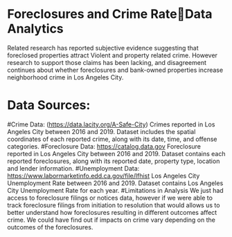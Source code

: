 # Foreclosures and Crime RateData Analytics
Related research has reported subjective evidence suggesting that foreclosed properties attract Violent and property related crime. However research to support those claims has been lacking, and disagreement continues about whether foreclosures and bank-owned properties increase neighborhood crime in Los Angeles City.
# Data Sources:
#Crime Data: (https://data.lacity.org/A-Safe-City)
Crimes reported in Los Angeles City between 2016 and 2019. 
Dataset includes the spatial coordinates of each reported crime, along with its date, time, and offense categories.
#Foreclosure Data: https://catalog.data.gov
Foreclosure reported in Los Angeles City between 2016 and 2019.
Dataset contains each reported foreclosures, along with its reported date, property type, location and lender information.
#Unemployment Data: https://www.labormarketinfo.edd.ca.gov/file/lfhist
Los Angeles City Unemployment Rate between 2016 and 2019.
Dataset contains Los Angeles City Unemployment Rate for each year.
#Limitations in Analysis
We just had access to foreclosure filings or notices data, however if we were able to track foreclosure filings from initiation to resolution that would allows us to better understand how foreclosures resulting in different outcomes affect crime. 
We could have find out if impacts on crime vary depending on the outcomes of the foreclosures.
